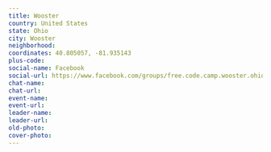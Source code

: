 ```yaml
---
title: Wooster
country: United States
state: Ohio
city: Wooster
neighborhood: 
coordinates: 40.805057, -81.935143
plus-code:
social-name: Facebook
social-url: https://www.facebook.com/groups/free.code.camp.wooster.ohio
chat-name:
chat-url:
event-name:
event-url:
leader-name:
leader-url:
old-photo: 
cover-photo:
---
```

